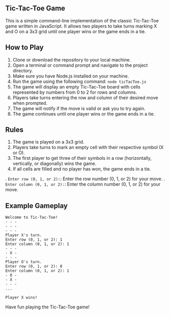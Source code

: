## Tic-Tac-Toe Game
This is a simple command-line implementation of the classic Tic-Tac-Toe game written in JavaScript. It allows two players to take turns marking X and O on a 3x3 grid until one player wins or the game ends in a tie.

## How to Play
1. Clone or download the repository to your local machine.
2. Open a terminal or command prompt and navigate to the project directory.
3. Make sure you have Node.js installed on your machine.
4. Run the game using the following command:
   ```node ticTacToe.js```
5. The game will display an empty Tic-Tac-Toe board with cells represented by numbers from 0 to 2 for rows and columns.
6. Players take turns entering the row and column of their desired move when prompted.
7. The game will notify if the move is valid or ask you to try again.
8. The game continues until one player wins or the game ends in a tie.

## Rules
1. The game is played on a 3x3 grid.
2. Players take turns to mark an empty cell with their respective symbol (X or O).
3. The first player to get three of their symbols in a row (horizontally, vertically, or diagonally) wins the game.
4. If all cells are filled and no player has won, the game ends in a tie.

. `Enter row (0, 1, or 2):`: Enter the row number (0, 1, or 2) for your move.
. `Enter column (0, 1, or 2):`: Enter the column number (0, 1, or 2) for your move.

## Example Gameplay

```node
Welcome to Tic-Tac-Toe!
- - -
- - -
- - -
Player X's turn.
Enter row (0, 1, or 2): 1
Enter column (0, 1, or 2): 1
- - -
- X -
- - -
Player O's turn.
Enter row (0, 1, or 2): 0
Enter column (0, 1, or 2): 1
- O -
- X -
- - -
...

Player X wins!
```

Have fun playing the Tic-Tac-Toe game!

